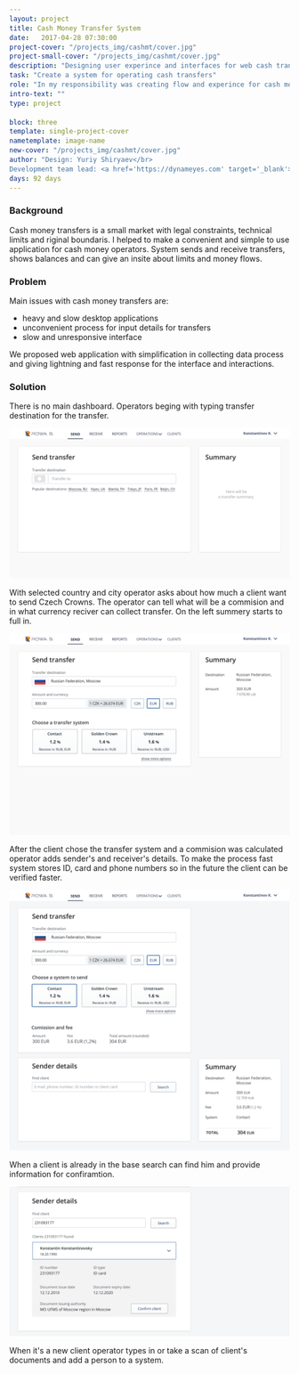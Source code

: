 ```yaml
---
layout: project
title: Cash Money Transfer System
date:   2017-04-28 07:30:00
project-cover: "/projects_img/cashmt/cover.jpg"
project-small-cover: "/projects_img/cashmt/cover.jpg"
description: "Designing user experince and interfaces for web cash transfer system"
task: "Create a system for operating cash transfers"
role: "In my responsibility was creating flow and experince for cash money remitance internal system. I delivered user reserch, analitics, visuals and user experince. I have been manaeging design and developement team to make the final result."
intro-text: ""
type: project

block: three
template: single-project-cover
nametemplate: image-name
new-cover: "/projects_img/cashmt/cover.jpg"
author: "Design: Yuriy Shiryaev</br>
Development team lead: <a href='https://dynameyes.com' target='_blank'>Geronimo Matias</a>"
days: 92 days
---
```


### Background

Cash money transfers is a small market with legal constraints, technical limits and riginal boundaris. I helped to make a convenient and simple to use application for cash money operators. System sends and receive transfers, shows balances and can give an insite about limits and money flows. 

### Problem

Main issues with cash money transfers are:

- heavy and slow desktop applications
- unconvenient process for input details for transfers
- slow and unresponsive interface 

We proposed web application with simplification in collecting data process and giving lightning and fast response for the interface and interactions.

### Solution

There is no main dashboard. Operators beging with typing transfer destination  for the transfer.  

<span class="p1000 pshadow">![](/projects_img/cashmt/send1.png)</span>

With selected country and city operator asks about how much a client want to send Czech Crowns. The operator can tell what will be a commision and in what currency reciver can collect transfer.  On the left summery starts to full in.

<span class="p1000 pshadow">![](/projects_img/cashmt/send2.png)</span>

After the client chose the transfer system and a commision was calculated operator adds sender's and receiver's details. To make the process fast system stores ID, card and phone numbers so in the future the client can be verified faster.  

<span class="p1000 pshadow">![](/projects_img/cashmt/send3.png)</span>

When a client is already in the base search can find him and provide information for confiramtion.

<span class="p1000 pshadow">![](/projects_img/cashmt/client-search.png)</span>

When it's a new client operator types in or take a scan of client's documents and add a person to a system.